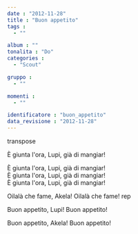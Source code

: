 ```yaml
---
date : "2012-11-28"
title : "Buon appetito"
tags : 
  - ""

album : ""
tonalita : "Do"
categories : 
  - "Scout"

gruppo : 
  - ""

momenti : 
  - ""

identificatore : "buon_appetito"
data_revisione : "2012-11-28"
---
```

  
transpose  
  
  
È giunta l'ora, Lupi, già di mangiar!  
  
È giunta l'ora, Lupi, già di mangiar!  
È giunta l'ora, Lupi, già di mangiar!  
È giunta l'ora, Lupi, già di mangiar!  
  
Oilalà che fame, Akela! Oilalà che fame! rep  
  
Buon appetito, Lupi! Buon appetito!  
  
Buon appetito, Akela! Buon appetito!  
  
